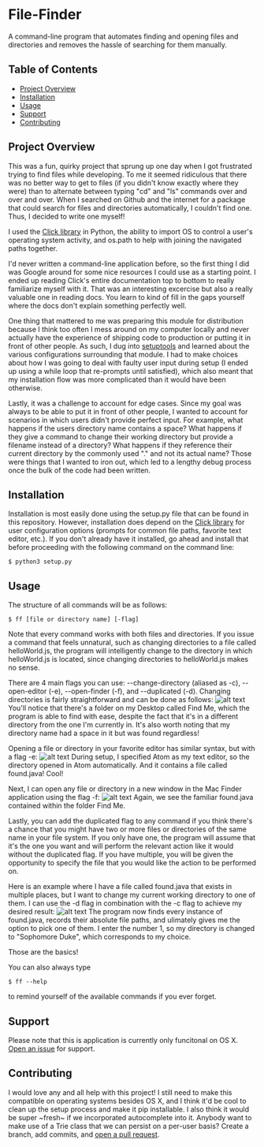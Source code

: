 # File-Finder

A command-line program that automates finding and opening files and directories and removes the hassle of searching for them manually.

## Table of Contents

- [Project Overview](#project-overview)
- [Installation](#installation)
- [Usage](#usage)
- [Support](#support)
- [Contributing](#contributing)

## Project Overview

This was a fun, quirky project that sprung up one day when I got frustrated trying to find files while developing. To me it seemed ridiculous that there was no better way to get to files (if you didn't know exactly where they were) than to alternate between typing "cd" and "ls" commands over and over and over. When I searched on Github and the internet for a package that could search for files and directories automatically, I couldn't find one. Thus, I decided to write one myself! 

I used the [Click library](https://github.com/pallets/click) in Python, the ability to import OS to control a user's operating system activity, and os.path to help with joining the navigated paths together.

I'd never written a command-line application before, so the first thing I did was Google around for some nice resources I could use as a starting point. I ended up reading Click's entire documentation top to bottom to really familiarize myself with it. That was an interesting excercise but also a really valuable one in reading docs. You learn to kind of fill in the gaps yourself where the docs don't explain something perfectly well. 

One thing that mattered to me was preparing this module for distribution because I think too often I mess around on my computer locally and never actually have the experience of shipping code to production or putting it in front of other people. As such, I dug into [setuptools](http://setuptools.readthedocs.io/en/latest/) and learned about the various configurations  surrounding that module. I had to make choices about how I was going to deal with faulty user input during setup (I ended up using a while loop that re-prompts until satisfied), which also meant that my installation flow was more complicated than it would have been otherwise.

Lastly, it was a challenge to account for edge cases. Since my goal was always to be able to put it in front of other people, I wanted to account for scenarios in which users didn't provide perfect input. For example, what happens if the users directory name contains a space? What happens if they give a command to change their working directory but provide a filename instead of a directory? What happens if they reference their current directory by the commonly used "." and not its actual name? Those were things that I wanted to iron out, which led to a lengthy debug process once the bulk of the code had been written.

## Installation

Installation is most easily done using the setup.py file that can be found in this repository. However, installation does depend on the [Click library](https://github.com/pallets/click) for user configuration options (prompts for common file paths, favorite text editor, etc.). If you don't already have it installed, go ahead and install that before proceeding with the following command on the command line:

```
$ python3 setup.py
```

## Usage

The structure of all commands will be as follows:

```
$ ff [file or directory name] [-flag]
```
Note that every command works with both files and directories. If you issue a command that feels unnatural, such as changing directories to a file called helloWorld.js, the program will intelligently change to the directory in which helloWorld.js is located, since changing directories to helloWorld.js makes no sense.

There are 4 main flags you can use: --change-directory (aliased as -c), --open-editor (-e), --open-finder (-f), and --duplicated (-d).
Changing directories is fairly straightforward and can be done as follows:
![alt text](https://github.com/benhubsch/File-Finder/blob/master/pics/c.png "Changing Directories")
You'll notice that there's a folder on my Desktop called Find Me, which the program is able to find with ease, despite the fact that it's in a different directory from the one I'm currently in. It's also worth noting that my directory name had a space in it but was found regardless!

Opening a file or directory in your favorite editor has similar syntax, but with a flag -e:
![alt text](https://github.com/benhubsch/File-Finder/blob/master/pics/editor.png "Opening an editor")
During setup, I specified Atom as my text editor, so the directory opened in Atom automatically. And it contains a file called found.java! Cool!

Next, I can open any file or directory in a new window in the Mac Finder application using the flag -f:
![alt text](https://github.com/benhubsch/File-Finder/blob/master/pics/finder.png "Opening Mac Finder")
Again, we see the familiar found.java contained within the folder Find Me.

Lastly, you can add the duplicated flag to any command if you think there's a chance that you might have two or more files or directories of the same name in your file system. If you only have one, the program will assume that it's the one you want and will perform the relevant action like it would without the duplicated flag. If you have multiple, you will be given the opportunity to specify the file that you would like the action to be performed on.

Here is an example where I have a file called found.java that exists in multiple places, but I want to change my current working directory to one of them. I can use the -d flag in combination with the -c flag to achieve my desired result:
![alt text](https://github.com/benhubsch/File-Finder/blob/master/pics/duplicate.png "Duplicates cd")
The program now finds every instance of found.java, records their absolute file paths, and ulimately gives me the option to pick one of them. I enter the number 1, so my directory is changed to "Sophomore Duke", which corresponds to my choice.

Those are the basics!

You can also always type
```
$ ff --help
```
to remind yourself of the available commands if you ever forget.

## Support

Please note that this is application is currently only funcitonal on OS X. [Open an issue](https://github.com/benhubsch/File-Finder/issues/new) for support.

## Contributing

I would love any and all help with this project! I still need to make this compatible on operating systems besides OS X, and I think it'd be cool to clean up the setup process and make it pip installable. I also think it would be super \~fresh\~ if we incorporated autocomplete into it. Anybody want to make use of a Trie class that we can persist on a per-user basis? Create a branch, add commits, and [open a pull request](https://github.com/benhubsch/File-Finder/compare/).
